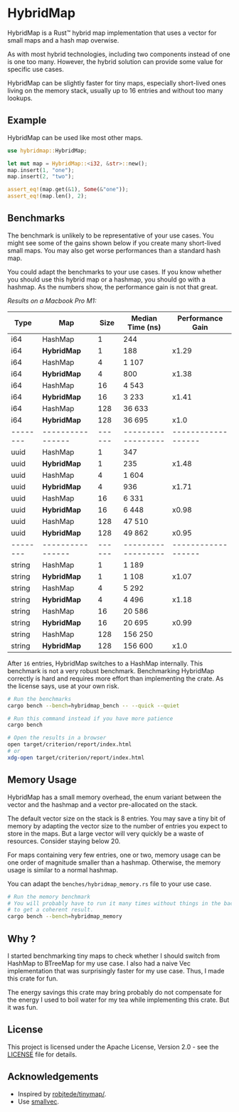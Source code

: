 # HybridMap

HybridMap is a Rust™ hybrid map implementation that uses a vector for small maps and a hash map overwise.

As with most hybrid technologies, including two components instead of one is one too many. However, the hybrid solution can provide some value for specific use cases.

HybridMap can be slightly faster for tiny maps, especially short-lived ones living on the memory stack, usually up to 16 entries and without too many lookups.

## Example

HybridMap can be used like most other maps.

```rust
use hybridmap::HybridMap;

let mut map = HybridMap::<i32, &str>::new();
map.insert(1, "one");
map.insert(2, "two");

assert_eq!(map.get(&1), Some(&"one"));
assert_eq!(map.len(), 2);
```

## Benchmarks

The benchmark is unlikely to be representative of your use cases. You might see some of the gains shown below if you create many short-lived small maps. You may also get worse performances than a standard hash map.

You could adapt the benchmarks to your use cases. If you know whether you should use this hybrid map or a hashmap, you should go with a hashmap. As the numbers show, the performance gain is not that great.

*Results on a Macbook Pro M1:*

| Type   | Map            | Size | Median Time (ns) | Performance Gain |
|--------|----------------|------|------------------|------------------|
| i64    | HashMap        | 1    | 244              |                  |
| i64    | **HybridMap**  | 1    | 188              | x1.29            |
| i64    | HashMap        | 4    | 1 107            |                  |
| i64    | **HybridMap**  | 4    | 800              | x1.38            |
| i64    | HashMap        | 16   | 4 543            |                  |
| i64    | **HybridMap**  | 16   | 3 233            | x1.41            |
| i64    | HashMap        | 128  | 36 633           |                  |
| i64    | **HybridMap**  | 128  | 36 695           | x1.0             |
|--------|----------------|------|------------------|------------------|
| uuid   | HashMap        | 1    | 347              |                  |
| uuid   | **HybridMap**  | 1    | 235              | x1.48            |
| uuid   | HashMap        | 4    | 1 604            |                  |
| uuid   | **HybridMap**  | 4    | 936              | x1.71            |
| uuid   | HashMap        | 16   | 6 331            |                  |
| uuid   | **HybridMap**  | 16   | 6 448            | x0.98            |
| uuid   | HashMap        | 128  | 47 510           |                  |
| uuid   | **HybridMap**  | 128  | 49 862           | x0.95            |
|--------|----------------|------|------------------|------------------|
| string | HashMap        | 1    | 1 189            |                  |
| string | **HybridMap**  | 1    | 1 108            | x1.07            |
| string | HashMap        | 4    | 5 292            |                  |
| string | **HybridMap**  | 4    | 4 496            | x1.18            |
| string | HashMap        | 16   | 20 586           |                  |
| string | **HybridMap**  | 16   | 20 695           | x0.99            |
| string | HashMap        | 128  | 156 250          |                  |
| string | **HybridMap**  | 128  | 156 600          | x1.0             |

After `16` entries, HybridMap switches to a HashMap internally. This benchmark is not a very robust benchmark. Benchmarking HybridMap correctly is hard and requires more effort than implementing the crate. As the license says, use at your own risk.

```bash
# Run the benchmarks
cargo bench --bench=hybridmap_bench -- --quick --quiet

# Run this command instead if you have more patience
cargo bench

# Open the results in a browser
open target/criterion/report/index.html
# or
xdg-open target/criterion/report/index.html
```

## Memory Usage

HybridMap has a small memory overhead, the enum variant between the vector and the hashmap and a vector pre-allocated on the stack.

The default vector size on the stack is 8 entries. You may save a tiny bit of memory by adapting the vector size to the number of entries you expect to store in the maps. But a large vector will very quickly be a waste of resources. Consider staying below 20.

For maps containing very few entries, one or two, memory usage can be one order of magnitude smaller than a hashmap. Otherwise, the memory usage is similar to a normal hashmap.

You can adapt the `benches/hybridmap_memory.rs` file to your use case.

```bash
# Run the memory benchmark
# You will probably have to run it many times without things in the background
# to get a coherent result.
cargo bench --bench=hybridmap_memory
```

## Why ?

I started benchmarking tiny maps to check whether I should switch from HashMap to BTreeMap for my use case. I also had a naive Vec implementation that was surprisingly faster for my use case. Thus, I made this crate for fun.

The energy savings this crate may bring probably do not compensate for the energy I used to boil water for my tea while implementing this crate. But it was fun.

## License

This project is licensed under the Apache License, Version 2.0 - see the [LICENSE](LICENSE) file for details.

## Acknowledgements

 * Inspired by [robjtede/tinymap/](https://github.com/robjtede/tinymap/).
 * Use [smallvec](https://github.com/servo/rust-smallvec).